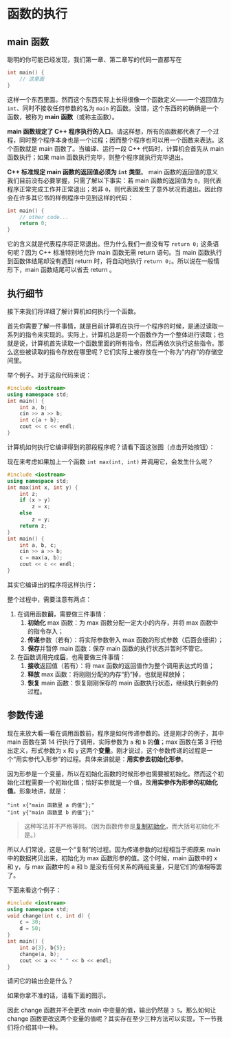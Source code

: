 # 函数的执行

## main 函数

聪明的你可能已经发现，我们第一章、第二章写的代码一直都写在
```cpp
int main() {
    // 这里面
}
```
这样一个东西里面。然而这个东西实际上长得很像一个函数定义——一个返回值为 `int`、同时不接收任何参数的名为 `main` 的函数。没错，这个东西的的确确是一个函数，被称为 **main 函数**（或称主函数）。

**main 函数规定了 C++ 程序执行的入口**。请这样想，所有的函数都代表了一个过程，同时整个程序本身也是一个过程；因而整个程序也可以用一个函数来表达。这个函数就是 main 函数了。当编译、运行一段 C++ 代码时，计算机会首先从 main 函数执行；如果 main 函数执行完毕，则整个程序就执行完毕退出。

**C++ 标准规定 main 函数的返回值必须为 `int` 类型**。 main 函数的返回值的意义我们目前没有必要掌握，只需了解以下事实：若 main 函数的返回值为 `0`，则代表程序正常完成工作并正常退出；若非 `0`，则代表因发生了意外状况而退出。因此你会在许多其它书的样例程序中见到这样的代码：
```cpp
int main() {
    // other code...
    return 0;
}
```
它的含义就是代表程序将正常退出。但为什么我们一直没有写 `return 0;` 这条语句呢？因为 C++ 标准特别地允许 main 函数无需 return 语句。当 main 函数执行到函数体结尾却没有遇到 return 时，将自动地执行 `return 0;`。所以说在一般情形下，main 函数结尾可以省去 return 。

## 执行细节

接下来我们将详细了解计算机如何执行一个函数。

首先你需要了解一件事情，就是目前计算机在执行一个程序的时候，是通过读取一系列的指令来实现的。实际上，计算机总是将一个函数作为一个整体进行读取；也就是说，计算机首先读取一个函数里面的所有指令，然后再依次执行这些指令。那么这些被读取的指令存放在哪里呢？它们实际上被存放在一个称为“内存”的存储空间里。

举个例子。对于这段代码来说：
```cpp codemo
#include <iostream>
using namespace std;
int main() {
    int a, b;
    cin >> a >> b;
    int c{a + b};
    cout << c << endl;
}
```
计算机如何执行它编译得到的那段程序呢？请看下面这张图（点击开始按钮）：

<div class="fig">
<div id="fig1" class="raphael"></div>
<p id="fig1Text" class="info"></p>
</div>

现在来考虑如果加上一个函数 `int max(int, int)` 并调用它，会发生什么呢？
```cpp codemo
#include <iostream>
using namespace std;
int max(int x, int y) {
    int z;
    if (x > y)
        z = x;
    else
        z = y;
    return z;
}
int main() {
    int a, b, c;
    cin >> a >> b;
    c = max(a, b);
    cout << c << endl;
}
```

其实它编译出的程序将这样执行：
<div class="fig">
<div id="fig2" class="raphael"></div>
<p id="fig2Text" class="info"></p>
</div>

整个过程中，需要注意有两点：
1. 在调用函数**前**，需要做三件事情：
    1. **初始化** max 函数：为 max 函数分配一定大小的内存，并将 max 函数中的指令存入；
    2. **传递**参数（若有）：将实际参数带入 max 函数的形式参数（后面会细讲）；
    3. **保存**并暂停 main 函数：保存 main 函数的执行状态并暂时不管它。
2. 在函数调用完成**后**，也需要做三件事情：
    1. **接收**返回值（若有）：将 max 函数的返回值作为整个调用表达式的值；
    2. **释放** max 函数：将刚刚分配的内存“扔”掉，也就是释放掉；
    3. **恢复** main 函数：恢复刚刚保存的 main 函数执行状态，继续执行剩余的过程。

## 参数传递

现在来放大看一看在调用函数前，程序是如何传递参数的。还是刚才的例子，其中 main 函数在第 14 行执行了调用，实际参数为 `a` 和 `b` 的**值**；max 函数在第 3 行给出定义，形式参数为 `x` 和 `y` 这两个**变量**。刚才说过，这个参数传递的过程是一个“用实参代入形参”的过程。具体来讲就是：**用实参去初始化形参**。

因为形参是一个变量，所以在初始化函数的时候形参也需要被初始化。然而这个初始化过程需要一个初始化值；恰好实参就是一个值，故**用实参作为形参的初始化值**。形象地讲，就是：
```sdsc
"int x{"main 函数里 a 的值"};"
"int y{"main 函数里 b 的值"};"
```

> 这种写法并不严格等同。（因为函数传参是[复制初始化](https://zh.cppreference.com/w/cpp/language/copy_initialization)，而大括号初始化不是。）

所以人们常说，这是一个“复制”的过程。因为传递参数的过程相当于把原来 main 中的数据拷贝出来，初始化为 max 函数形参的值。这个时候，main 函数中的 x 和 y，与 max 函数中的 a 和 b 是没有任何关系的两组变量，只是它们的值相等罢了。

下面来看这个例子：
```cpp codemo(show)
#include <iostream>
using namespace std;
void change(int c, int d) {
    c = 30;
    d = 50;
}
int main() {
    int a{3}, b{5};
    change(a, b);
    cout << a << " " << b << endl;
}
```
请问它的输出会是什么？

如果你拿不准的话，请看下面的图示。

<div class="fig">
<div id="fig3" class="raphael"></div>
<p id="fig3Text" class="info"></p>
</div>

因此 change 函数并不会更改 main 中变量的值，输出仍然是 `3 5`。那么如何让 change 函数更改这两个变量的值呢？其实存在至少三种方法可以实现，下一节我们将介绍其中一种。

<script setup>
import { fig1, fig2, fig3 } from "@src/ch03/function_execution";
import { onMounted } from "vue";
onMounted(() => {
    const [fig1e, fig2e, fig3e, fig1t, fig2t, fig3t] = [
        "#fig1",
        "#fig2",
        "#fig3",
        "#fig1Text",
        "#fig2Text",
        "#fig3Text"
    ].map((s) => document.querySelector(s));
    fig1(fig1e, fig1t);
    fig2(fig2e, fig2t);
    fig3(fig3e, fig3t);
});
</script>
